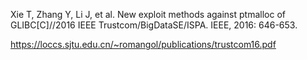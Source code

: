 Xie T, Zhang Y, Li J, et al. New exploit methods against ptmalloc of GLIBC[C]//2016 IEEE Trustcom/BigDataSE/ISPA. IEEE, 2016: 646-653.

https://loccs.sjtu.edu.cn/~romangol/publications/trustcom16.pdf
